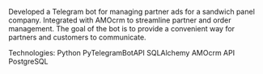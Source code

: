 Developed a Telegram bot for managing partner ads for a sandwich panel company. Integrated with AMOcrm to streamline partner and order management. The goal of the bot is to provide a convenient way for partners and customers to communicate.

Technologies:
Python
PyTelegramBotAPI
SQLAlchemy
AMOcrm API
PostgreSQL
